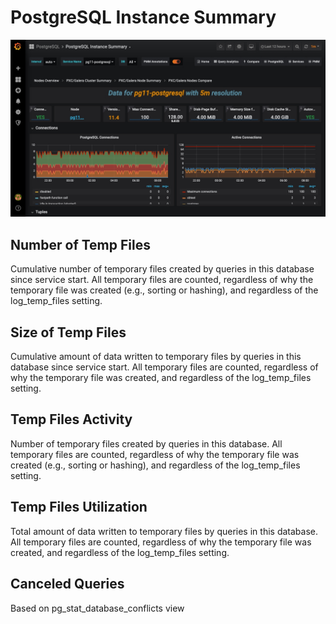# PostgreSQL Instance Summary

![image](../_images/PMM_PostgreSQL_Instance_Summary.jpg)

## Number of Temp Files

Cumulative number of temporary files created by queries in this database since service start. All temporary files are counted, regardless of why the temporary file was created (e.g., sorting or hashing), and regardless of the log_temp_files setting.

## Size of Temp Files

Cumulative amount of data written to temporary files by queries in this database since service start. All temporary files are counted, regardless of why the temporary file was created, and regardless of the log_temp_files setting.

## Temp Files Activity

Number of temporary files created by queries in this database. All temporary files are counted, regardless of why the temporary file was created (e.g., sorting or hashing), and regardless of the log_temp_files setting.

## Temp Files Utilization

Total amount of data written to temporary files by queries in this database. All temporary files are counted, regardless of why the temporary file was created, and regardless of the log_temp_files setting.

## Canceled Queries

Based on pg_stat_database_conflicts view

